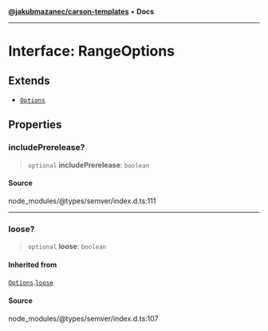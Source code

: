 [**@jakubmazanec/carson-templates**](../../../README.md) • **Docs**

---

# Interface: RangeOptions

## Extends

- [`Options`](Options.md)

## Properties

### includePrerelease?

> `optional` **includePrerelease**: `boolean`

#### Source

node_modules/@types/semver/index.d.ts:111

---

### loose?

> `optional` **loose**: `boolean`

#### Inherited from

[`Options`](Options.md).[`loose`](Options.md#loose)

#### Source

node_modules/@types/semver/index.d.ts:107
